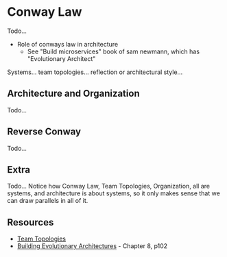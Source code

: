 # Conway Law

Todo...

* Role of conways law in architecture
    * See "Build microservices" book of sam newmann, which has "Evolutionary Architect" 
    
Systems... team topologies... reflection or architectural style...

## Architecture and Organization
Todo...

## Reverse Conway
Todo...

## Extra

Todo... Notice how Conway Law, Team Topologies, Organization, all are systems, and architecture is about systems, so it only makes sense that we can draw parallels in all of it.


## Resources

* [Team Topologies](https://teamtopologies.com/book)
* [Building Evolutionary Architectures](https://www.oreilly.com/library/view/building-evolutionary-architectures/9781491986356/) - Chapter 8, p102